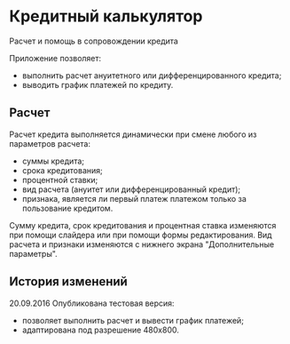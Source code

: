# Кредитный калькулятор

Расчет и помощь в сопровождении кредита

Приложение позволяет: 
- выполнить расчет ануитетного или дифференцированного кредита;
- выводить график платежей по кредиту.

## Расчет

Расчет кредита выполняется динамически при смене любого из параметров расчета:
- суммы кредита;
- срока кредитования;
- процентной ставки;
- вид расчета (ануитет или дифференцированный кредит);
- признака, является ли первый платеж платежом только за пользование кредитом.

Сумму кредита, срок кредитования и процентная ставка изменяются при помощи слайдера или при помощи формы редактирования.
Вид расчета и признаки изменяются с нижнего экрана "Дополнительные параметры".

## История изменений

20.09.2016  Опубликована тестовая версия:
- позволяет выполнить расчет и вывести график платежей;
- адаптирована под разрешение 480х800.
